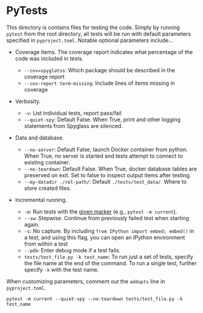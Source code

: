 # PyTests

This directory is contains files for testing the code. Simply by running
`pytest` from the root directory, all tests will be run with default parameters
specified in `pyproject.toml`. Notable optional parameters include...

- Coverage items. The coverage report indicates what percentage of the code was
    included in tests.

    - `--cov=spyglatss`: Which package should be described in the coverage report
    - `--cov-report term-missing`: Include lines of items missing in coverage

- Verbosity.

    - `-v`: List individual tests, report pass/fail
    - `--quiet-spy`: Default False. When True, print and other logging statements
        from Spyglass are silenced.

- Data and database.

    - `--no-server`: Default False, launch Docker container from python. When
        True, no server is started and tests attempt to connect to existing
        container.
    - `--no-teardown`: Default False. When True, docker database tables are
        preserved on exit. Set to false to inspect output items after testing.
    - `--my-datadir ./rel-path/`: Default `./tests/test_data/`. Where to store
        created files.

- Incremental running.

    - `-m`: Run tests with the
        [given marker](https://docs.pytest.org/en/6.2.x/usage.html#specifying-tests-selecting-tests)
        (e.g., `pytest -m current`).
    - `--sw`: Stepwise. Continue from previously failed test when starting again.
    - `-s`: No capture. By including `from IPython import embed; embed()` in a
        test, and using this flag, you can open an IPython environment from within
        a test
    - `--pdb`: Enter debug mode if a test fails.
    - `tests/test_file.py -k test_name`: To run just a set of tests, specify the
        file name at the end of the command. To run a single test, further specify
        `-k` with the test name.

When customizing parameters, comment out the `addopts` line in `pyproject.toml`.

```console
pytest -m current --quiet-spy --no-teardown tests/test_file.py -k test_name
```
